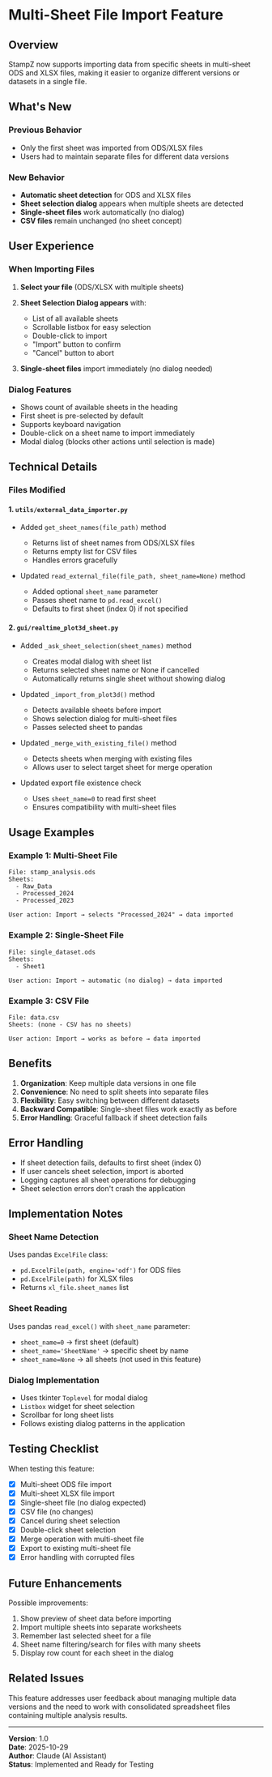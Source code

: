 # Multi-Sheet File Import Feature

## Overview
StampZ now supports importing data from specific sheets in multi-sheet ODS and XLSX files, making it easier to organize different versions or datasets in a single file.

## What's New

### Previous Behavior
- Only the first sheet was imported from ODS/XLSX files
- Users had to maintain separate files for different data versions

### New Behavior
- **Automatic sheet detection** for ODS and XLSX files
- **Sheet selection dialog** appears when multiple sheets are detected
- **Single-sheet files** work automatically (no dialog)
- **CSV files** remain unchanged (no sheet concept)

## User Experience

### When Importing Files

1. **Select your file** (ODS/XLSX with multiple sheets)
2. **Sheet Selection Dialog appears** with:
   - List of all available sheets
   - Scrollable listbox for easy selection
   - Double-click to import
   - "Import" button to confirm
   - "Cancel" button to abort

3. **Single-sheet files** import immediately (no dialog needed)

### Dialog Features
- Shows count of available sheets in the heading
- First sheet is pre-selected by default
- Supports keyboard navigation
- Double-click on a sheet name to import immediately
- Modal dialog (blocks other actions until selection is made)

## Technical Details

### Files Modified

#### 1. `utils/external_data_importer.py`
- Added `get_sheet_names(file_path)` method
  - Returns list of sheet names from ODS/XLSX files
  - Returns empty list for CSV files
  - Handles errors gracefully

- Updated `read_external_file(file_path, sheet_name=None)` method
  - Added optional `sheet_name` parameter
  - Passes sheet name to `pd.read_excel()`
  - Defaults to first sheet (index 0) if not specified

#### 2. `gui/realtime_plot3d_sheet.py`
- Added `_ask_sheet_selection(sheet_names)` method
  - Creates modal dialog with sheet list
  - Returns selected sheet name or None if cancelled
  - Automatically returns single sheet without showing dialog

- Updated `_import_from_plot3d()` method
  - Detects available sheets before import
  - Shows selection dialog for multi-sheet files
  - Passes selected sheet to pandas

- Updated `_merge_with_existing_file()` method
  - Detects sheets when merging with existing files
  - Allows user to select target sheet for merge operation

- Updated export file existence check
  - Uses `sheet_name=0` to read first sheet
  - Ensures compatibility with multi-sheet files

## Usage Examples

### Example 1: Multi-Sheet File
```
File: stamp_analysis.ods
Sheets:
  - Raw_Data
  - Processed_2024
  - Processed_2023
  
User action: Import → selects "Processed_2024" → data imported
```

### Example 2: Single-Sheet File
```
File: single_dataset.ods
Sheets:
  - Sheet1

User action: Import → automatic (no dialog) → data imported
```

### Example 3: CSV File
```
File: data.csv
Sheets: (none - CSV has no sheets)

User action: Import → works as before → data imported
```

## Benefits

1. **Organization**: Keep multiple data versions in one file
2. **Convenience**: No need to split sheets into separate files
3. **Flexibility**: Easy switching between different datasets
4. **Backward Compatible**: Single-sheet files work exactly as before
5. **Error Handling**: Graceful fallback if sheet detection fails

## Error Handling

- If sheet detection fails, defaults to first sheet (index 0)
- If user cancels sheet selection, import is aborted
- Logging captures all sheet operations for debugging
- Sheet selection errors don't crash the application

## Implementation Notes

### Sheet Name Detection
Uses pandas `ExcelFile` class:
- `pd.ExcelFile(path, engine='odf')` for ODS files
- `pd.ExcelFile(path)` for XLSX files
- Returns `xl_file.sheet_names` list

### Sheet Reading
Uses pandas `read_excel()` with `sheet_name` parameter:
- `sheet_name=0` → first sheet (default)
- `sheet_name='SheetName'` → specific sheet by name
- `sheet_name=None` → all sheets (not used in this feature)

### Dialog Implementation
- Uses tkinter `Toplevel` for modal dialog
- `Listbox` widget for sheet selection
- Scrollbar for long sheet lists
- Follows existing dialog patterns in the application

## Testing Checklist

When testing this feature:

- [x] Multi-sheet ODS file import
- [x] Multi-sheet XLSX file import
- [x] Single-sheet file (no dialog expected)
- [x] CSV file (no changes)
- [x] Cancel during sheet selection
- [x] Double-click sheet selection
- [x] Merge operation with multi-sheet file
- [x] Export to existing multi-sheet file
- [x] Error handling with corrupted files

## Future Enhancements

Possible improvements:
1. Show preview of sheet data before importing
2. Import multiple sheets into separate worksheets
3. Remember last selected sheet for a file
4. Sheet name filtering/search for files with many sheets
5. Display row count for each sheet in the dialog

## Related Issues

This feature addresses user feedback about managing multiple data versions and the need to work with consolidated spreadsheet files containing multiple analysis results.

---

**Version**: 1.0  
**Date**: 2025-10-29  
**Author**: Claude (AI Assistant)  
**Status**: Implemented and Ready for Testing
